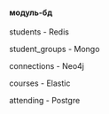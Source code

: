 #### модуль-бд

students - Redis

student_groups - Mongo

connections - Neo4j

courses - Elastic

attending - Postgre
